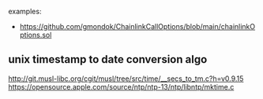 examples:
* https://github.com/gmondok/ChainlinkCallOptions/blob/main/chainlinkOptions.sol

## unix timestamp to date conversion algo

http://git.musl-libc.org/cgit/musl/tree/src/time/__secs_to_tm.c?h=v0.9.15
https://opensource.apple.com/source/ntp/ntp-13/ntp/libntp/mktime.c
